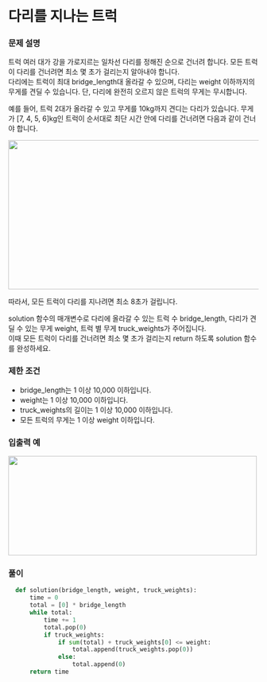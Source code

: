 # 다리를 지나는 트럭

### 문제 설명
트럭 여러 대가 강을 가로지르는 일차선 다리를 정해진 순으로 건너려 합니다. 모든 트럭이 다리를 건너려면 최소 몇 초가 걸리는지 알아내야 합니다.      
다리에는 트럭이 최대 bridge_length대 올라갈 수 있으며, 다리는 weight 이하까지의 무게를 견딜 수 있습니다. 단, 다리에 완전히 오르지 않은 트럭의 무게는 무시합니다.       

예를 들어, 트럭 2대가 올라갈 수 있고 무게를 10kg까지 견디는 다리가 있습니다. 무게가 [7, 4, 5, 6]kg인 트럭이 순서대로 최단 시간 안에 다리를 건너려면 다음과 같이 건너야 합니다.

<img src=https://user-images.githubusercontent.com/63505110/131224115-a2a2166e-9b01-4868-9bf3-2f334568d025.GIF width = 600 height = 300>




따라서, 모든 트럭이 다리를 지나려면 최소 8초가 걸립니다.

solution 함수의 매개변수로 다리에 올라갈 수 있는 트럭 수 bridge_length, 다리가 견딜 수 있는 무게 weight, 트럭 별 무게 truck_weights가 주어집니다.          
이때 모든 트럭이 다리를 건너려면 최소 몇 초가 걸리는지 return 하도록 solution 함수를 완성하세요.

### 제한 조건
+ bridge_length는 1 이상 10,000 이하입니다.
+ weight는 1 이상 10,000 이하입니다.
+ truck_weights의 길이는 1 이상 10,000 이하입니다.
+ 모든 트럭의 무게는 1 이상 weight 이하입니다.

### 입출력 예
<img src=https://user-images.githubusercontent.com/63505110/131224119-a7e87951-08b4-45f4-afed-105e8e0e5cf3.GIF width = 500 height = 200>

### 풀이
```python
  def solution(bridge_length, weight, truck_weights):
      time = 0
      total = [0] * bridge_length
      while total:
          time += 1
          total.pop(0)
          if truck_weights:
              if sum(total) + truck_weights[0] <= weight:
                  total.append(truck_weights.pop(0))
              else:
                  total.append(0)
      return time
```
